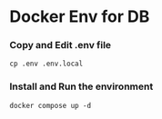 Docker Env for DB
=================

### Copy and Edit .env file

    cp .env .env.local

### Install and Run the environment

    docker compose up -d
